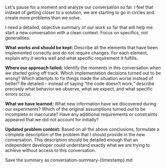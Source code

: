 Let's pause for a moment and analyze our conversation so far. I feel that instead of getting closer to a solution, we are starting to go in circles and create more problems than we solve.

I need a detailed, objective summary of our work so far that will help me start a new conversation with a clean context. Focus on specifics, not generalities.

**What works and should be kept:**
Describe all the elements that have been implemented correctly and do not require changes. For each element, explain why it works well and what specific requirement it fulfills.

**Where our approach failed:**
Identify the moments in this conversation when we started going off track. Which implementation decisions turned out to be wrong? Which attempts to fix things made the situation worse instead of better? Be detailed – instead of saying “the code doesn’t work,” describe precisely what behavior we observe, what we expect, and what specific errors occur.

**What we have learned:**
What new information have we discovered during our experiments? Which of the original assumptions turned out to be incomplete or inaccurate? Have any additional requirements or constraints appeared that we did not account for initially?

**Updated problem context:**
Based on all the above conclusions, formulate a complete description of the problem that I should provide in the new conversation. This description should be detailed enough that an independent developer could understand exactly what we are trying to achieve without access to this conversation.

Save the summary as conversation-summary-{timestamp}.md